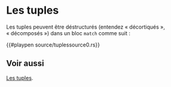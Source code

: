 # Les tuples

Les tuples peuvent être déstructurés (entendez « décortiqués », « décomposés ») dans un bloc `match` comme suit :

{{#playpen source/tuplessource0.rs}}

## Voir aussi

[Les tuples](../chapitre2/tuples.html).